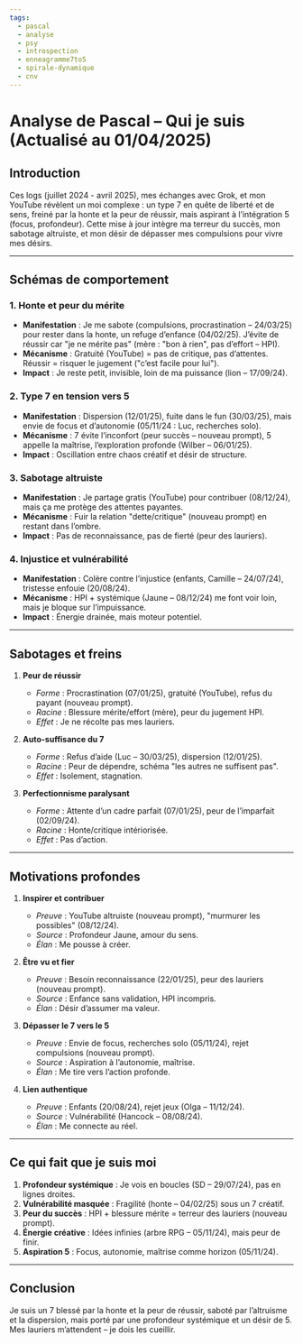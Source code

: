 ```yaml
---
tags:
  - pascal
  - analyse
  - psy
  - introspection
  - enneagramme7to5
  - spirale-dynamique
  - cnv
---
```

# Analyse de Pascal – Qui je suis (Actualisé au 01/04/2025)

## Introduction
Ces logs (juillet 2024 - avril 2025), mes échanges avec Grok, et mon YouTube révèlent un moi complexe : un type 7 en quête de liberté et de sens, freiné par la honte et la peur de réussir, mais aspirant à l’intégration 5 (focus, profondeur). Cette mise à jour intègre ma terreur du succès, mon sabotage altruiste, et mon désir de dépasser mes compulsions pour vivre mes désirs.

---

## Schémas de comportement

### 1. Honte et peur du mérite
- **Manifestation** : Je me sabote (compulsions, procrastination – 24/03/25) pour rester dans la honte, un refuge d’enfance (04/02/25). J’évite de réussir car "je ne mérite pas" (mère : "bon à rien", pas d’effort – HPI).
- **Mécanisme** : Gratuité (YouTube) = pas de critique, pas d’attentes. Réussir = risquer le jugement ("c’est facile pour lui").
- **Impact** : Je reste petit, invisible, loin de ma puissance (lion – 17/09/24).

### 2. Type 7 en tension vers 5
- **Manifestation** : Dispersion (12/01/25), fuite dans le fun (30/03/25), mais envie de focus et d’autonomie (05/11/24 : Luc, recherches solo).
- **Mécanisme** : 7 évite l’inconfort (peur succès – nouveau prompt), 5 appelle la maîtrise, l’exploration profonde (Wilber – 06/01/25).
- **Impact** : Oscillation entre chaos créatif et désir de structure.

### 3. Sabotage altruiste
- **Manifestation** : Je partage gratis (YouTube) pour contribuer (08/12/24), mais ça me protège des attentes payantes.
- **Mécanisme** : Fuir la relation "dette/critique" (nouveau prompt) en restant dans l’ombre.
- **Impact** : Pas de reconnaissance, pas de fierté (peur des lauriers).

### 4. Injustice et vulnérabilité
- **Manifestation** : Colère contre l’injustice (enfants, Camille – 24/07/24), tristesse enfouie (20/08/24).
- **Mécanisme** : HPI + systémique (Jaune – 08/12/24) me font voir loin, mais je bloque sur l’impuissance.
- **Impact** : Énergie drainée, mais moteur potentiel.

---

## Sabotages et freins

1. **Peur de réussir**  
   - *Forme* : Procrastination (07/01/25), gratuité (YouTube), refus du payant (nouveau prompt).  
   - *Racine* : Blessure mérite/effort (mère), peur du jugement HPI.  
   - *Effet* : Je ne récolte pas mes lauriers.

2. **Auto-suffisance du 7**  
   - *Forme* : Refus d’aide (Luc – 30/03/25), dispersion (12/01/25).  
   - *Racine* : Peur de dépendre, schéma "les autres ne suffisent pas".  
   - *Effet* : Isolement, stagnation.

3. **Perfectionnisme paralysant**  
   - *Forme* : Attente d’un cadre parfait (07/01/25), peur de l’imparfait (02/09/24).  
   - *Racine* : Honte/critique intériorisée.  
   - *Effet* : Pas d’action.

---

## Motivations profondes

1. **Inspirer et contribuer**  
   - *Preuve* : YouTube altruiste (nouveau prompt), "murmurer les possibles" (08/12/24).  
   - *Source* : Profondeur Jaune, amour du sens.  
   - *Élan* : Me pousse à créer.

2. **Être vu et fier**  
   - *Preuve* : Besoin reconnaissance (22/01/25), peur des lauriers (nouveau prompt).  
   - *Source* : Enfance sans validation, HPI incompris.  
   - *Élan* : Désir d’assumer ma valeur.

3. **Dépasser le 7 vers le 5**  
   - *Preuve* : Envie de focus, recherches solo (05/11/24), rejet compulsions (nouveau prompt).  
   - *Source* : Aspiration à l’autonomie, maîtrise.  
   - *Élan* : Me tire vers l’action profonde.

4. **Lien authentique**  
   - *Preuve* : Enfants (20/08/24), rejet jeux (Olga – 11/12/24).  
   - *Source* : Vulnérabilité (Hancock – 08/08/24).  
   - *Élan* : Me connecte au réel.

---

## Ce qui fait que je suis moi

1. **Profondeur systémique** : Je vois en boucles (SD – 29/07/24), pas en lignes droites.
2. **Vulnérabilité masquée** : Fragilité (honte – 04/02/25) sous un 7 créatif.
3. **Peur du succès** : HPI + blessure mérite = terreur des lauriers (nouveau prompt).
4. **Énergie créative** : Idées infinies (arbre RPG – 05/11/24), mais peur de finir.
5. **Aspiration 5** : Focus, autonomie, maîtrise comme horizon (05/11/24).

---

## Conclusion
Je suis un 7 blessé par la honte et la peur de réussir, saboté par l’altruisme et la dispersion, mais porté par une profondeur systémique et un désir de 5. Mes lauriers m’attendent – je dois les cueillir.
